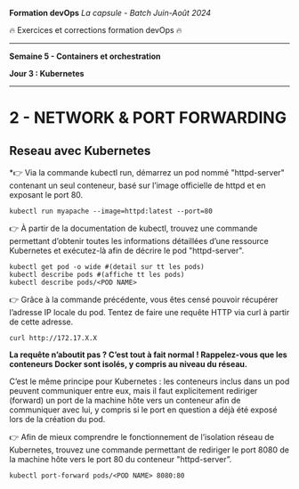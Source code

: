 **Formation devOps**
_La capsule - Batch Juin-Août 2024_

:fire: Exercices et corrections formation devOps :fire:

---

**Semaine 5 - Containers et orchestration**

**Jour 3 : Kubernetes**

---

# 2 - NETWORK & PORT FORWARDING

## Reseau avec Kubernetes

*👉 Via la commande kubectl run, démarrez un pod nommé "httpd-server" contenant un seul conteneur, 
basé sur l’image officielle de httpd et en exposant le port 80.

```
kubectl run myapache --image=httpd:latest --port=80
```

👉 À partir de la documentation de kubectl, trouvez une commande permettant d’obtenir
toutes les informations détaillées d’une ressource Kubernetes et exécutez-là afin de 
décrire le pod "httpd-server".

```
kubectl get pod -o wide #(detail sur tt les pods)
kubectl describe pods #(affiche tt les pods)
kubectl describe pods/<POD NAME>
```

👉 Grâce à la commande précédente, vous êtes censé pouvoir récupérer l’adresse IP locale du pod. Tentez de faire une requête HTTP via curl à partir de cette adresse.

```
curl http://172.17.X.X
```

**La requête n’aboutit pas ? C’est tout à fait normal ! Rappelez-vous que les conteneurs Docker sont isolés, y compris au niveau du réseau.**

C’est le même principe pour Kubernetes : les conteneurs inclus dans un pod peuvent communiquer entre eux, mais il faut explicitement rediriger (forward) un port de la machine hôte vers un conteneur afin de communiquer avec lui, y compris si le port en question a déjà été exposé lors de la création du pod.

👉 Afin de mieux comprendre le fonctionnement de l’isolation réseau de Kubernetes, trouvez une commande permettant de rediriger le port 8080 de la machine hôte vers le port 80 du conteneur "httpd-server”.

```
kubectl port-forward pods/<POD NAME> 8080:80
```
